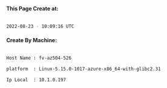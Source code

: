 
   
#### This Page Create at:

```bash

2022-08-23 - 10:09:16 UTC

```

#### Create By Machine:

```bash

Host Name : fv-az504-526

platform  : Linux-5.15.0-1017-azure-x86_64-with-glibc2.31

Ip Local  : 10.1.0.197

```


